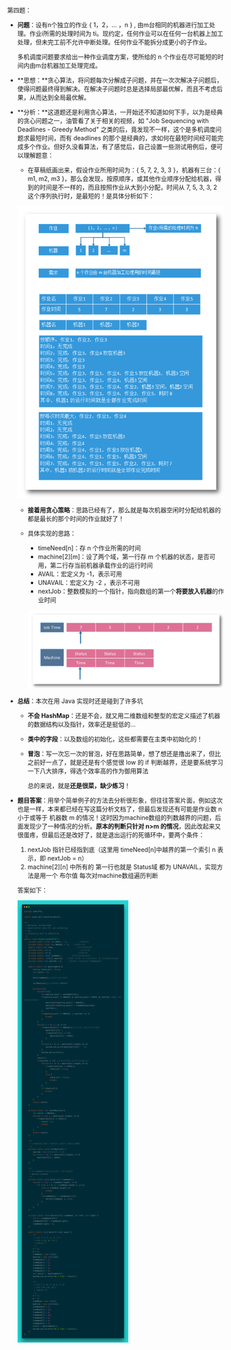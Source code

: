 第四题：

- **问题**：设有n个独立的作业 { 1，2，… ，n } , 由m台相同的机器进行加工处理。作业i所需的处理时间为 ti。现约定，任何作业可以在任何一台机器上加工处理，但未完工前不允许中断处理。任何作业不能拆分成更小的子作业。

  多机调度问题要求给出一种作业调度方案，使所给的 n 个作业在尽可能短的时间内由m台机器加工处理完成。

- **思想：**贪心算法，将问题每次分解成子问题，并在一次次解决子问题后，使得问题最终得到解决。在解决子问题时总是选择局部最优解，而且不考虑后果，从而达到全局最优解。

- **分析：**这道题还是利用贪心算法，一开始还不知道如何下手，以为是经典的贪心问题之一，油管看了关于相关的视频，如 "Job Sequencing with Deadlines - Greedy Method" 之类的后，竟发现不一样，这个是多机调度问题求最短时间，而有 deadlines 的那个是经典的，求如何在最短时间经可能完成多个作业。但好久没看算法，有了感觉后，自己设置一些测试用例后，便可以理解题意：

  - 在草稿纸画出来，假设作业所用时间为：{ 5, 7, 2, 3, 3 }，机器有三台：{ m1, m2, m3 }，那么会发现，按原顺序，或其他作业顺序分配给机器，得到的时间是不一样的，而且按照作业从大到小分配，时间从 7, 5, 3, 3, 2 这个序列执行时，是最短的！是具体分析如下：

  ![](img/Scheduling_analysis.png)

  - **接着用贪心策略**：思路已经有了，那么就是每次机器空闲时分配给机器的都是最长的那个时间的作业就好了！

  - 具体实现的思路：

    - timeNeed[n]：存 n 个作业所需的时间
    - machine\[2][m]：设了两个域，第一行存 m 个机器的状态，是否可用，第二行存当前机器承载作业的运行时间
    - AVAIL：宏定义为 -1，表示可用
    - UNAVAIL：宏定义为 -2 ，表示不可用
    - nextJob：整数模拟的一个指针，指向数组的第一个**将要放入机器**的作业时间

    ![](img/Scheduling_exp1.png)

- **总结**：本次在用 Java 实现时还是碰到了许多坑

  - **不会 HashMap**：还是不会，就又用二维数组和整型的宏定义描述了机器的数据结构以及指针，效率还是挺低的...

  - **类中的字段**：以及数组的初始化，这些都需要在主类中初始化的！

  - **冒泡**：写一次忘一次的冒泡，好在思路简单，想了想还是撸出来了，但比之前好一点了，就是还是有个感觉很 low 的 if 判断越界，还是要系统学习一下八大排序，得选个效率高的作为御用算法

    总的来说，就是**还是很菜，缺少练习**！

- **题目答案**：用举个简单例子的方法去分析很形象，但往往答案片面，例如这次也是一样，本来都已经在写这篇分析文档了，但最后发现还有可能是作业数 n 小于或等于 机器数 m 的情况！这时因为machine数组的列数越界的问题，后面发现少了一种情况的分析。**原本的判断只针对 n>m 的情况**，因此改起来又很蛋疼，但最后还是改好了，就是退出运行的死循环中，要两个条件：

  1. nextJob 指针已经指到底（这里用 timeNeed[n]中越界的第一个索引 n 表示，即 nextJob = n）
  2. machine\[2][n] 中所有的 第一行也就是 Status域 都为 UNAVAIL，实现方法是用一个 布尔值 每次对machine数组遍历判断

  答案如下：

  ![Scheduling code](img/Scheduling_code.png)